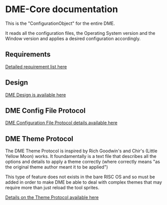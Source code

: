 # DME-Core documentation
This is the "ConfigurationObject" for the entire DME.

It reads all the configuration files, the Operating System version and the Window version and applies a desired configuration accordingly.

## Requirements
[Detailed requirement list here](00DMERequirements.md)

## Design
[DME Design is available here](01DMEDesign.md)

## DME Config File Protocol
[DME Configuration File Protocol details available here](02DMEConfigFileP.txt)

## DME Theme Protocol
The DME Theme Protocol is inspired by Rich Goodwin's and Chir's (Little Yellow Moon) works.
It foundamentally is a text file that describes all the options and details to apply a theme correctly (where correctly means "as the original theme author meant it to be applied")

This type of feature does not exists in the bare RISC OS and so must be added in order to make DME be able to deal with complex themes that may require more than just reload the tool sprites.

[Details on the Theme Protocol available here](02DMEThemeP.txt)
